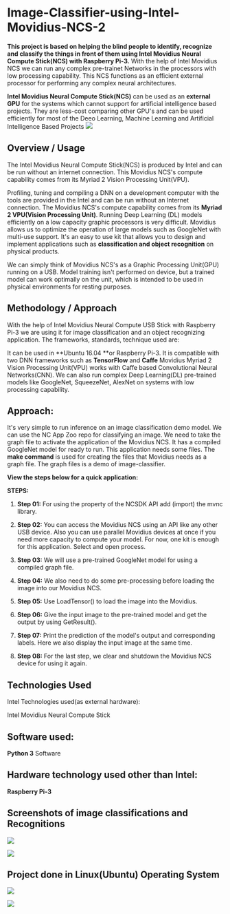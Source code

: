 # Image-Classifier-using-Intel-Movidius-NCS-2

**This project is based on helping the blind people to identify, recognize and classify the things in front of them using Intel Movidius Neural Compute Stick(NCS) with Raspberry Pi-3.**
With the help of Intel Movidius NCS we can run any complex pre-trainet Networks in the processors with low processing capability.
This NCS functions as an efficient external processor for performing any complex neural architectures.

**Intel Movidius Neural Compute Stick(NCS)** can be used as an **external GPU** for the systems which cannot support for artificial intelligence based projects.
They are less-cost comparing other GPU's and can be used efficiently for most of the Deeo Learning, Machine Learning and Artificial Intelligence Based Projects 
![](https://github.com/akhilaku/Image-Classifier-using-Intel-Movidius-NCS-/blob/master/IMNCS.png)

## Overview / Usage

The Intel Movidius Neural Compute Stick(NCS) is produced by Intel and can be run without an internet connection. This Movidius NCS's compute capability comes from its Myriad 2 Vision Processing Unit(VPU).

Profiling, tuning and compiling a DNN on a development computer with the tools are provided in the Intel and can be run without an Internet connection. The Movidius NCS's compute capability comes from its **Myriad 2 VPU(Vision Processing Unit)**. Running Deep Learning (DL) models efficiently on a low capacity graphic processors is very difficult. Movidius allows us to optimize the operation of large models such as GoogleNet with multi-use support. It's an easy to use kit that allows you to design and implement applications such as **classification and object recognition** on physical products.

We can simply think of Movidius NCS's as a Graphic Processing Unit(GPU) running on a USB. Model training isn't performed on device, but a trained model can work optimally on the unit, which is intended to be used in physical environments for resting purposes.

## Methodology / Approach

With the help of Intel Movidius Neural Compute USB Stick with Raspberry Pi-3 we are using it for image classification and an object recognizing application. The frameworks, standards, technique used are:

It can be used in **Ubuntu 16.04 **or Raspberry Pi-3.
It is compatible with two DNN frameworks such as **TensorFlow** and **Caffe**
Movidius Myriad 2 Vision Processing Unit(VPU) works with Caffe based Convolutional Neural Networks(CNN).
We can also run complex Deep Learning(DL) pre-trained models like GoogleNet, SqueezeNet, AlexNet on systems with low processing capability.

## Approach:

It's very simple to run inference on an image classification demo model. We can use the NC App Zoo repo for classifying an image. We need to take the graph file to activate the application of the Movidius NCS. It has a compiled GoogleNet model for ready to run. This application needs some files. The **make command** is used for creating the files that Movidius needs as a graph file. The graph files is a demo of image-classifier.

**View the steps below for a quick application:**

**STEPS:**

1. **Step 01:** For using the property of the NCSDK API add (import) the mvnc library.

1. **Step 02:** You can access the Movidius NCS using an API like any other USB device. Also you can use parallel Movidius devices at once if you need more capacity to compute your model. For now, one kit is enough for this application. Select and open process.

1. **Step 03:** We will use a pre-trained GoogleNet model for using a compiled graph file.

1. **Step 04:** We also need to do some pre-processing before loading the image into our Movidius NCS.

1. **Step 05:** Use LoadTensor() to load the image into the Movidius.

1. **Step 06:** Give the input image to the pre-trained model and get the output by using GetResult().

1. **Step 07:** Print the prediction of the model's output and corresponding labels. Here we also display the input image at the same time.

1. **Step 08:** For the last step, we clear and shutdown the Movidius NCS device for using it again.

## Technologies Used
Intel Technologies used(as external hardware):

Intel Movidius Neural Compute Stick

## Software used:

**Python 3** Software
 
## Hardware technology used other than Intel:

**Raspberry Pi-3**

## Screenshots of image classifications and Recognitions

![](https://github.com/akhilaku/Image-Classifier-using-Intel-Movidius-NCS-/blob/master/images(Screenshots)/Cat%20Variety%20Classification%20and%20Recognition.png)

![](https://github.com/akhilaku/Image-Classifier-using-Intel-Movidius-NCS-/blob/master/images(Screenshots)/Dog%20Variety%20Recognition.png)

## Project done in Linux(Ubuntu) Operating System

![](https://github.com/akhilaku/Image-Classifier-using-Intel-Movidius-NCS-/blob/master/images(Screenshots)/Image%20Recognition%20in%20Linux(ubantu).png)

![](https://github.com/akhilaku/Image-Classifier-using-Intel-Movidius-NCS-/blob/master/images(Screenshots)/Hardware%20Setup.jpeg)
